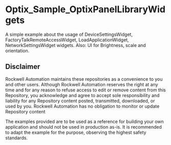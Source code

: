 # Optix_Sample_OptixPanelLibraryWidgets

A simple example about the usage of DeviceSettingsWidget, FactoryTalkRemoteAccessWidget, LoadApplicationWidget, NetworkSettingsWidget widgets.
Also: UI for Brightness, scale and orientation.

## Disclaimer

Rockwell Automation maintains these repositories as a convenience to you and other users. Although Rockwell Automation reserves the right at any time and for any reason to refuse access to edit or remove content from this Repository, you acknowledge and agree to accept sole responsibility and liability for any Repository content posted, transmitted, downloaded, or used by you. Rockwell Automation has no obligation to monitor or update Repository content

The examples provided are to be used as a reference for building your own application and should not be used in production as-is. It is recommended to adapt the example for the purpose, observing the highest safety standards.
